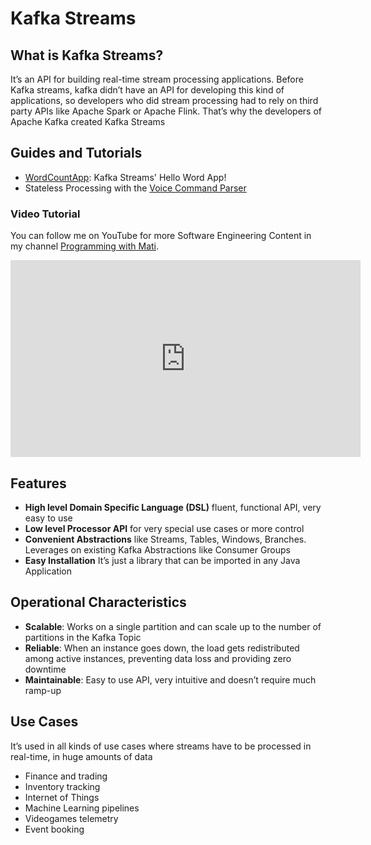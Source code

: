 # Kafka Streams

## What is Kafka Streams?
It’s an API for building real-time stream processing applications.
Before Kafka streams, kafka didn’t have an API for developing this kind of applications, so developers who did stream processing had to rely on third party APIs like Apache Spark or Apache Flink.
That’s why the developers of Apache Kafka created Kafka Streams

## Guides and Tutorials
* [WordCountApp](word-count-app/README.md): Kafka Streams' Hello Word App!
* Stateless Processing with the [Voice Command Parser](voice-command-parser/README.md)
### Video Tutorial
You can follow me on YouTube for more Software Engineering Content in my channel [Programming with Mati](https://www.youtube.com/channel/UC0clXTEN6Fu277RTw6jCfAg).
<iframe align="center" width="560" height="315" src="https://www.youtube.com/embed/MR5hllNC9hk" frameborder="0" allow="autoplay; encrypted-media" allowfullscreen></iframe>


## Features
* **High level Domain Specific Language (DSL)** fluent, functional API, very easy to use
* **Low level Processor API** for very special use cases or more control
* **Convenient Abstractions** like Streams, Tables, Windows, Branches. Leverages on existing Kafka Abstractions like Consumer Groups
* **Easy Installation** It’s just a library that can be imported in any Java Application

## Operational Characteristics
* **Scalable**: Works on a single partition and can scale up to the number of partitions in the Kafka Topic
* **Reliable**: When an instance goes down, the load gets redistributed among active instances, preventing data loss and providing zero downtime
* **Maintainable**: Easy to use API, very intuitive and doesn’t require much ramp-up

## Use Cases
It’s used in all kinds of use cases where streams have to be processed in real-time, in huge amounts of data
* Finance and trading
* Inventory tracking
* Internet of Things
* Machine Learning pipelines
* Videogames telemetry
* Event booking

